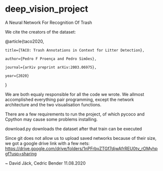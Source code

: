 # deep_vision_project
A Neural Network For Recognition Of Trash

We cite the creators of the dataset:

@article{taco2020,

    title={TACO: Trash Annotations in Context for Litter Detection},
    
    author={Pedro F Proença and Pedro Simões},
    
    journal={arXiv preprint arXiv:2003.06975},
    
    year={2020}
    
}

We are both equaly responsible for all the code we wrote. We allmost accomplished everything pair programming, 
except the network architecture and the two visualisation functions.

There are a few requirements to run the project,
of which pycoco and Cpython may cause some problems installing.

download.py downloads the dataset
after that train can be executed

Since git does not allow us to upload saved networks because of their size, we got a google drive link with a few nets:
https://drive.google.com/drive/folders/1nPFrbvZTGf7djwAfrREU0tv_rOMyhpgf?usp=sharing


~ David Jäck, Cedric Bender 11.08.2020

